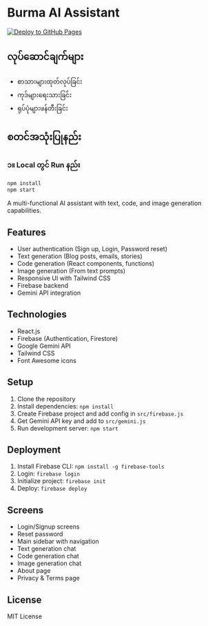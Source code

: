 # Burma AI Assistant

[![Deploy to GitHub Pages](https://github.com/smartburme/burme-ai/actions/workflows/deploy.yml/badge.svg)](https://github.com/smartburme/burme-ai/actions)

## လုပ်ဆောင်ချက်များ
- စာသားများထုတ်လုပ်ခြင်း
- ကုဒ်များရေးသားခြင်း
- ရုပ်ပုံများဖန်တီးခြင်း

## စတင်အသုံးပြုနည်း

### ၁။ Local တွင် Run နည်း
```bash
npm install
npm start
```
A multi-functional AI assistant with text, code, and image generation capabilities.

## Features

- User authentication (Sign up, Login, Password reset)
- Text generation (Blog posts, emails, stories)
- Code generation (React components, functions)
- Image generation (From text prompts)
- Responsive UI with Tailwind CSS
- Firebase backend
- Gemini API integration

## Technologies

- React.js
- Firebase (Authentication, Firestore)
- Google Gemini API
- Tailwind CSS
- Font Awesome icons

## Setup

1. Clone the repository
2. Install dependencies: `npm install`
3. Create Firebase project and add config in `src/firebase.js`
4. Get Gemini API key and add to `src/gemini.js`
5. Run development server: `npm start`

## Deployment

1. Install Firebase CLI: `npm install -g firebase-tools`
2. Login: `firebase login`
3. Initialize project: `firebase init`
4. Deploy: `firebase deploy`

## Screens

- Login/Signup screens
- Reset password
- Main sidebar with navigation
- Text generation chat
- Code generation chat
- Image generation chat
- About page
- Privacy & Terms page

## License

MIT License
